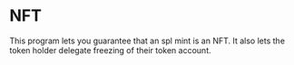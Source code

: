 # NFT

This program lets you guarantee that an spl mint is an NFT.
It also lets the token holder delegate freezing of their token account.